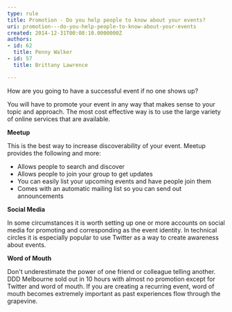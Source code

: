 ```yaml
---
type: rule
title: Promotion - Do you help people to know about your events?
uri: promotion---do-you-help-people-to-know-about-your-events
created: 2014-12-31T00:08:10.0000000Z
authors:
- id: 62
  title: Penny Walker
- id: 57
  title: Brittany Lawrence

---
```




<span class='intro'> <p class="ssw15-rteElement-P">How are you going to have a successful event if no one shows up?&#160;​​</p> </span>

<p>You will have to promote your event in any way that makes sense to your topic and approach. The most cost effective way is to use the large variety of online services that are available. </p><p><strong>Meetup</strong></p><p>This is the best way to increase discoverability of your event. Meetup provides the following and more&#58;</p><ul><li>Allows people to search and discover​</li><li>Allows people to join your group to get updates</li><li>You can easily list your upcoming events and have people join them</li><li>Comes with an automatic mailing list so you can send out announcements</li></ul><p><strong>Social Media</strong></p><p>In some circumstances it is worth setting up one or more accounts on social media for promoting and corresponding as the event identity. In technical circles it is especially popular to use Twitter as a way to create awareness about events. </p><p><strong>Word of Mouth</strong></p><p>Don't underestimate the power of one friend or colleague telling another. DDD Melbourne sold out in 10 hours with almost no promotion except for Twitter and word of mouth. If you are creating a recurring event, word of mouth becomes extremely important as past experiences flow through the grapevine.</p>


